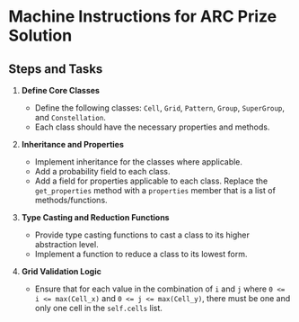 # Machine Instructions for ARC Prize Solution

## Steps and Tasks

1. **Define Core Classes**
    - Define the following classes: `Cell`, `Grid`, `Pattern`, `Group`, `SuperGroup`, and `Constellation`.
    - Each class should have the necessary properties and methods.

2. **Inheritance and Properties**
    - Implement inheritance for the classes where applicable.
    - Add a probability field to each class.
    - Add a field for properties applicable to each class. Replace the `get_properties` method with a `properties` member that is a list of methods/functions.

3. **Type Casting and Reduction Functions**
    - Provide type casting functions to cast a class to its higher abstraction level.
    - Implement a function to reduce a class to its lowest form.

4. **Grid Validation Logic**
    - Ensure that for each value in the combination of `i` and `j` where `0 <= i <= max(Cell_x)` and `0 <= j <= max(Cell_y)`, there must be one and only one cell in the `self.cells` list.